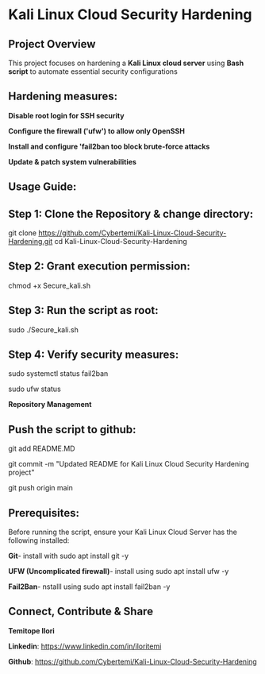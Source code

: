 # Kali Linux Cloud Security Hardening

## Project Overview
This project focuses on hardening a **Kali Linux cloud server** using **Bash script** to automate essential security configurations

## Hardening measures:

**Disable root login for SSH security**

**Configure the firewall ('ufw') to allow only OpenSSH**

**Install and configure 'fail2ban too block brute-force attacks**

**Update & patch system vulnerabilities**

## Usage Guide:
## **Step 1: Clone the Repository & change directory**:
git clone https://github.com/Cybertemi/Kali-Linux-Cloud-Security-Hardening.git
cd Kali-Linux-Cloud-Security-Hardening

## **Step 2: Grant execution permission**:
chmod +x Secure_kali.sh 

## **Step 3: Run the script as root**:
sudo ./Secure_kali.sh

## **Step 4: Verify security measures**:
sudo systemctl status fail2ban

sudo ufw status

**Repository Management**

## Push the script to github:

git add README.MD

git commit -m "Updated README for Kali Linux Cloud Security Hardening project"

git push origin main

## Prerequisites:
Before running the script, ensure your Kali Linux Cloud Server has the following installed:

**Git**- install with sudo apt install git -y

**UFW (Uncomplicated firewall)**- install using sudo apt install ufw -y

**Fail2Ban**- nstalll using sudo apt install fail2ban -y


## Connect, Contribute & Share

**Temitope Ilori**

**Linkedin**: https://www.linkedin.com/in/iloritemi

**Github**: https://github.com/Cybertemi/Kali-Linux-Cloud-Security-Hardening


